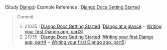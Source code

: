(Study [Django](https://www.djangoproject.com/))
Example Reference : [Django Docs Getting Started](https://docs.djangoproject.com/ko/3.1/intro/)

> Commit
> 1. 21035 : [Django Docs Getting Started](https://docs.djangoproject.com/ko/3.1/intro/) ([Django at a glance](https://docs.djangoproject.com/ko/3.1/intro/overview/) ~ [Writing your first Django app, part3](https://docs.djangoproject.com/ko/3.1/intro/tutorial03/))
> 2. 21035 : [Django Docs Getting Started](https://docs.djangoproject.com/ko/3.1/intro/) ([Writing your first Django app, part4](https://docs.djangoproject.com/ko/3.1/intro/tutorial05/) ~ [Writing your first Django app, part5](https://docs.djangoproject.com/ko/3.1/intro/tutorial05/))
